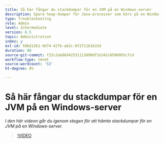 ```yaml
---
title: Så här fångar du stackdumpar för en JVM på en Windows-server
description: Spara heap-dumpar för Java-processer som körs på en Windows-server
type: Troubleshooting
role: Admin
level: Intermediate
version: 6.5
topic: Administration
index: y
exl-id: 50bd13b1-9d74-427b-ab2c-0f2f1161b32d
duration: 88
source-git-commit: f23c2ab86d42531113690df2e342c65060b5c7cd
workflow-type: tm+mt
source-wordcount: '53'
ht-degree: 0%

---
```


# Så här fångar du stackdumpar för en JVM på en Windows-server

*I den här videon går du igenom stegen för att hämta stackdumpar för en JVM på en Windows-server.*

>[!VIDEO](https://video.tv.adobe.com/v/335490?quality=12&learn=on)
